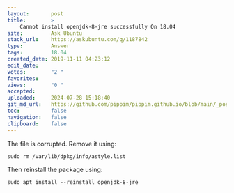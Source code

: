 ```yaml
---
layout:       post
title:        >
    Cannot install openjdk-8-jre successfully On 18.04
site:         Ask Ubuntu
stack_url:    https://askubuntu.com/q/1187842
type:         Answer
tags:         18.04
created_date: 2019-11-11 04:23:12
edit_date:    
votes:        "2 "
favorites:    
views:        "0 "
accepted:     
uploaded:     2024-07-28 15:18:40
git_md_url:   https://github.com/pippim/pippim.github.io/blob/main/_posts/2019/2019-11-11-Cannot-install-openjdk-8-jre-successfully-On-18.04.md
toc:          false
navigation:   false
clipboard:    false
---
```


The file is corrupted. Remove it using:

``` 
sudo rm /var/lib/dpkg/info/astyle.list
```

Then reinstall the package using:

``` 
sudo apt install --reinstall openjdk-8-jre
```
